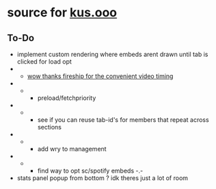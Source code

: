 # source for [kus.ooo](https://kus.ooo)   
## To-Do    
* implement custom rendering where embeds arent drawn until tab is clicked for load opt   
* * [wow thanks fireship for the convenient video timing](https://www.youtube.com/watch?v=0fONene3OIA)   
* * * preload/fetchpriority   
* * * see if you can reuse tab-id's for members that repeat across sections   
* * * add wry to management   
* * * find way to opt sc/spotify embeds -.-   
* stats panel popup from bottom ? idk theres just a lot of room
